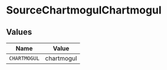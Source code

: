 # SourceChartmogulChartmogul


## Values

| Name         | Value        |
| ------------ | ------------ |
| `CHARTMOGUL` | chartmogul   |
